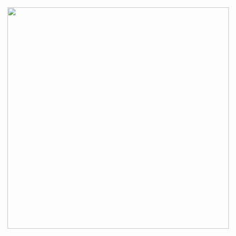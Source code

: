 <img width=500 align="center" src="https://github-readme-stats.vercel.app/api/wakatime?username=carsonbergen&theme=transparent&layout=compact&hide_border=true&langs_count=20&card_width=400" />
